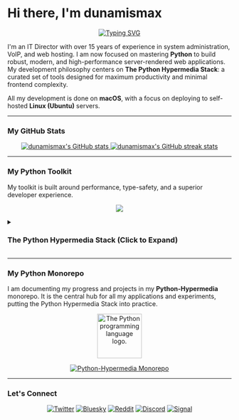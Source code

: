 # Hi there, I'm dunamismax

<p align="center">
  <a href="https://github.com/dunamismax">
    <img src="https://readme-typing-svg.herokuapp.com?font=Fira+Code&size=24&pause=1000&color=4B8BBE&center=true&vCenter=true&width=800&lines=IT+Director.+%7C+Python+Developer.;Building+with+The+Python+Hypermedia+Stack.;FastAPI+%2B+HTMX+%2B+Tailwind+CSS." alt="Typing SVG" />
  </a>
</p>

I'm an IT Director with over 15 years of experience in system administration, VoIP, and web hosting. I am now focused on mastering **Python** to build robust, modern, and high-performance server-rendered web applications. My development philosophy centers on **The Python Hypermedia Stack**: a curated set of tools designed for maximum productivity and minimal frontend complexity.

All my development is done on **macOS**, with a focus on deploying to self-hosted **Linux (Ubuntu)** servers.

---

### My GitHub Stats

<p align="center">
  <a href="https://github.com/dunamismax">
    <img src="https://github-readme-stats.vercel.app/api?username=dunamismax&show_icons=true&theme=dracula&include_all_commits=true&count_private=true" alt="dunamismax's GitHub stats" />
  </a>
  <a href="https://github.com/dunamismax">
    <img src="https://github-readme-streak-stats.herokuapp.com/?user=dunamismax&theme=dracula" alt="dunamismax's GitHub streak stats" />
  </a>
</p>

---

### My Python Toolkit

My toolkit is built around performance, type-safety, and a superior developer experience.

<p align="center">
  <a href="https://skillicons.dev">
    <img src="https://skillicons.dev/icons?i=python,fastapi,sqlalchemy,tailwind,htmx,docker,git,github,vscode,linux,ubuntu,bash" />
  </a>
</p>

<details>
<summary><h3>The Python Hypermedia Stack (Click to Expand)</h3></summary>

This stack is designed for building self-contained, high-performance, and interactive web applications. The architecture is centered around a powerful Python backend that renders HTML, enhanced with a minimal set of best-in-class libraries to create a rich user experience without the need for a heavy client-side framework.

---

#### **1. Backend**

The core of the application, responsible for handling logic, routing, and rendering the user interface.

- **Language:** [**Python**](https://www.python.org/) (3.10+)
- **Web Framework:** [**FastAPI**](https://fastapi.tiangolo.com/)
  - A modern, high-performance web framework for building APIs and serving server-rendered HTML. It uses standard Python type hints for robust, editor-friendly code.
- **ASGI Server:** [**Uvicorn**](https://www.uvicorn.org/)
  - A lightning-fast ASGI server required to run FastAPI. It acts as the direct process manager for the application.

#### **2. Database & Data Modeling**

This combination provides a powerful and Python-native way to define, validate, and interact with the database.

- **Data Validation:** [**Pydantic**](https://docs.pydantic.dev/)
  - The backbone for data validation in FastAPI. It uses Python type hints to validate, serialize, and deserialize data.
- **ORM / SQL Toolkit:** [**SQLAlchemy**](https://www.sqlalchemy.org/)
  - The premier SQL toolkit and Object Relational Mapper for Python, offering both a high-level ORM and a low-level SQL expression language.
- **Data-API Bridge:** [**SQLModel**](https://sqlmodel.tiangolo.com/)
  - Built on Pydantic and SQLAlchemy, SQLModel allows for defining data models, database tables, and API responses from a single Python class, significantly reducing code duplication.

#### **3. Frontend (The Hypermedia Approach)**

This stack creates a rich, interactive user experience by rendering HTML on the server, avoiding complex client-side JavaScript frameworks.

- **Templating Engine:** [**Jinja2**](https://jinja.palletsprojects.com/)
  - A fast, expressive, and widely-used templating engine for Python, used by FastAPI to render dynamic HTML templates.
- **Client-Side Interactivity:** [**HTMX**](https://htmx.org/)
  - The key to modern interactivity. HTMX allows you to access AJAX and other browser features directly from HTML attributes, swapping in new HTML from the server without writing custom JavaScript.
- **CSS Framework:** [**Tailwind CSS**](https://tailwindcss.com/docs/)
  - A utility-first CSS framework for rapid UI development directly within HTML templates.
- **UI Components:** [**DaisyUI**](https://daisyui.com/)
  - A plugin for Tailwind CSS that provides pre-styled components (buttons, cards, menus) as utility classes, dramatically speeding up development.
- **Minimal JavaScript:** [**Vanilla TypeScript**](https://www.typescriptlang.org/docs/)
  - Used for minimal, "sprinkled-in" client-side interactions where a server trip is not necessary, providing type-safety for small, targeted scripts.

#### **4. Developer Experience & Tooling**

- **Package Management:** [**uv**](https://github.com/astral-sh/uv)
  - An extremely fast Python package installer and resolver, written in Rust.
- **Linting & Formatting:** [**Ruff**](https://docs.astral.sh/ruff/)
  - A high-performance linter and code formatter, also written in Rust, for maintaining code quality and consistency.

#### **5. Deployment & Production**

- **Operating System:** [**Ubuntu Server LTS**](https://ubuntu.com/server)
  - A stable, popular, and well-documented Linux distribution, ideal for web servers.
- **Web Server / Reverse Proxy:** [**Caddy**](https://caddyserver.com/docs/)
  - A powerful and easy-to-use web server with automatic HTTPS. It acts as a reverse proxy, routing incoming traffic to the Uvicorn/FastAPI process.

</details>

---

### My Python Monorepo

I am documenting my progress and projects in my **Python-Hypermedia** monorepo. It is the central hub for all my applications and experiments, putting the Python Hypermedia Stack into practice.

<p align="center">
  <img src="https://upload.wikimedia.org/wikipedia/commons/thumb/c/c3/Python-logo-notext.svg/1869px-Python-logo-notext.svg.png" alt="The Python programming language logo." width="100"/>
</p>

<p align="center">
  <a href="https://github.com/dunamismax/Python-Hypermedia">
    <img src="https://github-readme-stats.vercel.app/api/pin/?username=dunamismax&repo=Python-Hypermedia&theme=dracula" alt="Python-Hypermedia Monorepo" />
  </a>
</p>

---

### Let's Connect

<p align="center">
  <a href="https://twitter.com/dunamismax" target="_blank"><img src="https://img.shields.io/badge/Twitter-%231DA1F2.svg?&style=for-the-badge&logo=twitter&logoColor=white" alt="Twitter"></a>
  <a href="https://bsky.app/profile/dunamismax.bsky.social" target="_blank"><img src="https://img.shields.io/badge/Bluesky-blue?style=for-the-badge&logo=bluesky&logoColor=white" alt="Bluesky"></a>
  <a href="https://reddit.com/user/dunamismax" target="_blank"><img src="https://img.shields.io/badge/Reddit-%23FF4500.svg?&style=for-the-badge&logo=reddit&logoColor=white" alt="Reddit"></a>
  <a href="https://discord.com/users/dunamismax" target="_blank"><img src="https://img.shields.io/badge/Discord-dunamismax-7289DA.svg?style=for-the-badge&logo=discord&logoColor=white" alt="Discord"></a>
  <a href="https://signal.me/#p/+dunamismax.66" target="_blank"><img src="https://img.shields.io/badge/Signal-dunamismax.66-3A76F0.svg?style=for-the-badge&logo=signal&logoColor=white" alt="Signal"></a>
</p>
